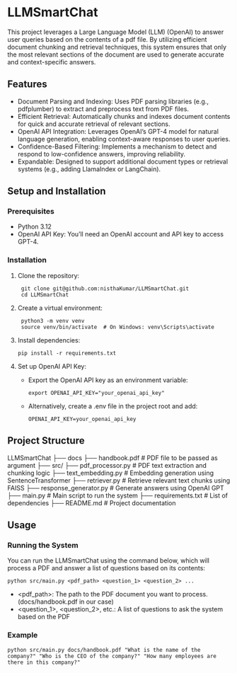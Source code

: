 # LLMSmartChat
This project leverages a Large Language Model (LLM) (OpenAI) to answer user queries based on the contents of a pdf file. By utilizing efficient document chunking and retrieval techniques, this system ensures that only the most relevant sections of the document are used to generate accurate and context-specific answers.

## Features
- Document Parsing and Indexing: Uses PDF parsing libraries (e.g., pdfplumber) to extract and preprocess text from PDF files.
- Efficient Retrieval: Automatically chunks and indexes document contents for quick and accurate retrieval of relevant sections.
- OpenAI API Integration: Leverages OpenAI’s GPT-4 model for natural language generation, enabling context-aware responses to user queries.
- Confidence-Based Filtering: Implements a mechanism to detect and respond to low-confidence answers, improving reliability.
- Expandable: Designed to support additional document types or retrieval systems (e.g., adding LlamaIndex or LangChain).

## Setup and Installation
### Prerequisites
  - Python 3.12
  - OpenAI API Key: You’ll need an OpenAI account and API key to access GPT-4.

### Installation
  1. Clone the repository:
     ```
      git clone git@github.com:nisthaKumar/LLMSmartChat.git
      cd LLMSmartChat
     ```
  3. Create a virtual environment:
     ```
      python3 -m venv venv
      source venv/bin/activate  # On Windows: venv\Scripts\activate
     ```
  5. Install dependencies:
     ```
     pip install -r requirements.txt

     ```
  6. Set up OpenAI API Key:

      - Export the OpenAI API key as an environment variable:

        ```
        export OPENAI_API_KEY="your_openai_api_key"
        ```
      - Alternatively, create a .env file in the project root and add:

        ```
        OPENAI_API_KEY=your_openai_api_key
        ```
## Project Structure

LLMSmartChat
├── docs
    ├── handbook.pdf            # PDF file to be passed as argument
├── src/
    ├── pdf_processor.py        # PDF text extraction and chunking logic
    ├── text_embedding.py       # Embedding generation using SentenceTransformer
    ├── retriever.py            # Retrieve relevant text chunks using FAISS
    ├── response_generator.py   # Generate answers using OpenAI GPT
    ├── main.py                 # Main script to run the system
├── requirements.txt            # List of dependencies
├── README.md                   # Project documentation

## Usage
### Running the System
You can run the LLMSmartChat using the command below, which will process a PDF and answer a list of questions based on its contents:
```
python src/main.py <pdf_path> <question_1> <question_2> ...
```
- <pdf_path>: The path to the PDF document you want to process.(docs/handbook.pdf in our case)
- <question_1>, <question_2>, etc.: A list of questions to ask the system based on the PDF

### Example
```
python src/main.py docs/handbook.pdf "What is the name of the company?" "Who is the CEO of the company?" "How many employees are there in this company?"
```
